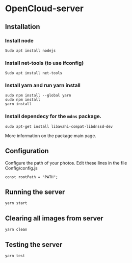 # OpenCloud-server

## Installation

### Install node

```
Sudo apt install nodejs
```

### Install net-tools (to use ifconfig)

```
Sudo apt install net-tools
```

### Install yarn and run yarn install

```
sudo npm install --global yarn
sudo npm install
yarn install
```

### Install dependecy for the `mdns` package.

```
sudo apt-get install libavahi-compat-libdnssd-dev
```

More information on the package main page.

## Configuration

Configure the path of your photos. Edit these lines in the file Config/config.js

```
const rootPath = "PATH";
```

## Running the server

```
yarn start
```

## Clearing all images from server

```
yarn clean
```

## Testing the server

```
yarn test
```
